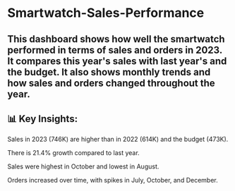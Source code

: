 # Smartwatch-Sales-Performance

## This dashboard shows how well the smartwatch performed in terms of sales and orders in 2023. It compares this year's sales with last year's and the budget. It also shows monthly trends and how sales and orders changed throughout the year.

## 📊 Key Insights:
Sales in 2023 (746K) are higher than in 2022 (614K) and the budget (473K).

There is 21.4% growth compared to last year.

Sales were highest in October and lowest in August.

Orders increased over time, with spikes in July, October, and December.
